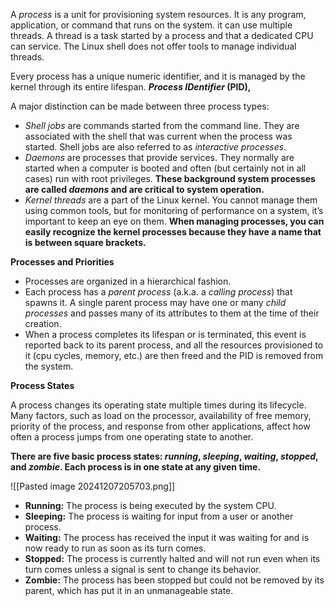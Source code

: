 A _process_ is a unit for provisioning system resources. It is any program, application, or command that runs on the system. it can use multiple threads. A thread is a task started by a process and that a dedicated CPU can service. The Linux shell does not offer tools to manage individual threads.

Every process has a unique numeric identifier, and it is managed by the kernel through its entire lifespan. **_Process IDentifier_ (PID),**

A major distinction can be made between three process types:
- _Shell jobs_ are commands started from the command line. They are associated with the shell that was current when the process was started. Shell jobs are also referred to as _interactive processes_.
- _Daemons_ are processes that provide services. They normally are started when a computer is booted and often (but certainly not in all cases) run with root privileges. **These background system processes are called _daemons_ and are critical to system operation.**
- _Kernel threads_ are a part of the Linux kernel. You cannot manage them using common tools, but for monitoring of performance on a system, it’s important to keep an eye on them. **When managing processes, you can easily recognize the kernel processes because they have a name that is between square brackets.**

**Processes and Priorities**

- Processes are organized in a hierarchical fashion.
- Each process has a _parent process_ (a.k.a. a _calling process_) that spawns it. A single parent process may have one or many _child processes_ and passes many of its attributes to them at the time of their creation.
- When a process completes its lifespan or is terminated, this event is reported back to its parent process, and all the resources provisioned to it (cpu cycles, memory, etc.) are then freed and the PID is removed from the system.

**Process States**

A process changes its operating state multiple times during its lifecycle. Many factors, such as load on the processor, availability of free memory, priority of the process, and response from other applications, affect how often a process jumps from one operating state to another.

**There are five basic process states: _running_, _sleeping_, _waiting_, _stopped_, and _zombie_. Each process is in one state at any given time.**

![[Pasted image 20241207205703.png]]

- **Running:** The process is being executed by the system CPU.
- **Sleeping:** The process is waiting for input from a user or another process.
- **Waiting:** The process has received the input it was waiting for and is now ready to run as soon as its turn comes.
- **Stopped:** The process is currently halted and will not run even when its turn comes unless a signal is sent to change its behavior.
- **Zombie:** The process has been stopped but could not be removed by its parent, which has put it in an unmanageable state.
